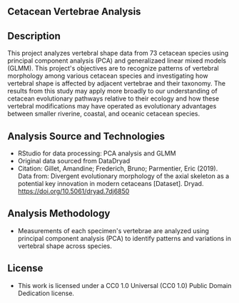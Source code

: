 Cetacean Vertebrae Analysis
--
Description
-
This project analyzes vertebral shape data from 73 cetacean species using principal component analysis (PCA) and generalizaed linear mixed models (GLMM). This project's objectives are to recognize patterns of vertebral morphology among various cetacean species and investigating how vertebral shape is affected by adjacent vertebrae and their taxonomy. The results from this study may apply more broadly to our understanding of cetacean evolutionary pathways relative to their ecology and how these vertebral modifications may have operated as evolutionary advantages between smaller riverine, coastal, and oceanic cetacean species. 

 Analysis Source and Technologies
 -
 - RStudio for data processing: PCA analysis and GLMM
 - Original data sourced from DataDryad
 - Citation: Gillet, Amandine; Frederich, Bruno; Parmentier, Eric (2019). Data from: Divergent evolutionary morphology of the axial skeleton as a potential key innovation in modern cetaceans [Dataset]. Dryad. https://doi.org/10.5061/dryad.7dj6850

Analysis Methodology
-
- Measurements of each specimen's vertebrae are analyzed using principal component analysis (PCA) to identify patterns and variations in vertebral shape across species.

License
-
- This work is licensed under a CC0 1.0 Universal (CC0 1.0) Public Domain Dedication license. 
